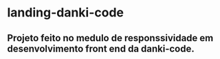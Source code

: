 # landing-danki-code
## Projeto feito no medulo de responssividade em desenvolvimento front end da danki-code.

<img scr="img/landing.fw.png">
